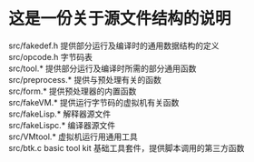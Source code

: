 # 这是一份关于源文件结构的说明  

src/fakedef.h 提供部分运行及编译时的通用数据结构的定义  
src/opcode.h 字节码表  
src/tool.\* 提供部分运行及编译时所需的部分通用函数  
src/preprocess.\* 提供与预处理有关的函数  
src/form.\* 提供预处理器的内置函数   
src/fakeVM.\*  提供运行字节码的虚拟机有关函数  
src/fakeLisp.\* 解释器源文件  
src/fakeLispc.\* 编译器源文件  
src/VMtool.\* 虚拟机运行用通用工具  
src/btk.c basic tool kit 基础工具套件，提供脚本调用的第三方函数  
